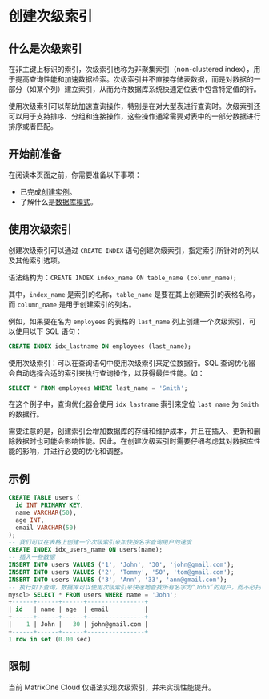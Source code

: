 # 创建次级索引

## 什么是次级索引

在非主键上标识的索引，次级索引也称为非聚集索引（non-clustered index），用于提高查询性能和加速数据检索。次级索引并不直接存储表数据，而是对数据的一部分（如某个列）建立索引，从而允许数据库系统快速定位表中包含特定值的行。

使用次级索引可以帮助加速查询操作，特别是在对大型表进行查询时。次级索引还可以用于支持排序、分组和连接操作，这些操作通常需要对表中的一部分数据进行排序或者匹配。

## 开始前准备

在阅读本页面之前，你需要准备以下事项：

- 已完成[创建实例](../../Instance-Mgmt/create-instance.md)。
- 了解什么是[数据库模式](overview.md)。

## 使用次级索引

创建次级索引可以通过 `CREATE INDEX` 语句创建次级索引，指定索引所针对的列以及其他索引选项。

语法结构为：`CREATE INDEX index_name ON table_name (column_name);`

其中，`index_name` 是索引的名称，`table_name` 是要在其上创建索引的表格名称，而 `column_name` 是用于创建索引的列名。

例如，如果要在名为 `employees` 的表格的 `last_name` 列上创建一个次级索引，可以使用以下 SQL 语句：

```sql
CREATE INDEX idx_lastname ON employees (last_name);
```

使用次级索引：可以在查询语句中使用次级索引来定位数据行。SQL 查询优化器会自动选择合适的索引来执行查询操作，以获得最佳性能。如：

```sql
SELECT * FROM employees WHERE last_name = 'Smith';
```

在这个例子中，查询优化器会使用 `idx_lastname` 索引来定位 `last_name` 为 `Smith` 的数据行。

需要注意的是，创建索引会增加数据库的存储和维护成本，并且在插入、更新和删除数据时也可能会影响性能。因此，在创建次级索引时需要仔细考虑其对数据库性能的影响，并进行必要的优化和调整。

## 示例

```sql
CREATE TABLE users (
  id INT PRIMARY KEY,
  name VARCHAR(50),
  age INT,
  email VARCHAR(50)
);
-- 我们可以在表格上创建一个次级索引来加快按名字查询用户的速度
CREATE INDEX idx_users_name ON users(name);
-- 插入一些数据
INSERT INTO users VALUES ('1', 'John', '30', 'john@gmail.com');
INSERT INTO users VALUES ('2', 'Tommy', '50', 'tom@gmail.com');
INSERT INTO users VALUES ('3', 'Ann', '33', 'ann@gmail.com');
-- 执行如下查询，数据库可以使用次级索引来快速地查找所有名字为“John”的用户，而不必扫描整个表格。
mysql> SELECT * FROM users WHERE name = 'John';
+------+------+------+----------------+
| id   | name | age  | email          |
+------+------+------+----------------+
|    1 | John |   30 | john@gmail.com |
+------+------+------+----------------+
1 row in set (0.00 sec)
```

## 限制

当前 MatrixOne Cloud 仅语法实现次级索引，并未实现性能提升。
